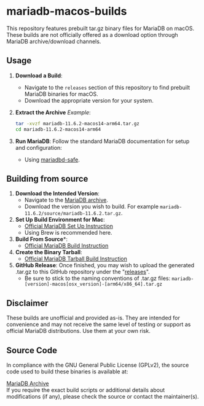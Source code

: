 # mariadb-macos-builds

This repository features prebuilt tar.gz binary files for MariaDB on macOS. These builds are not officially offered as a download option through MariaDB archive/download channels.

## Usage
1. **Download a Build**:
   - Navigate to the `releases` section of this repository to find prebuilt MariaDB binaries for macOS.
   - Download the appropriate version for your system.

2. **Extract the Archive** _Example_:
   ```bash
   tar -xvzf mariadb-11.6.2-macos14-arm64.tar.gz
   cd mariadb-11.6.2-macos14-arm64

3. **Run MariaDB**:
   Follow the standard MariaDB documentation for setup and configuration:  
   - Using [mariadbd-safe](https://mariadb.com/kb/en/mariadbd-safe/).

## Building from source
1. **Download the Intended Version**:
   - Navigate to the [MariaDB archive](https://archive.mariadb.org/).
   - Download the version you wish to build. For example `mariadb-11.6.2/source/mariadb-11.6.2.tar.gz`.
2. **Set Up Build Environment for Mac**:
   - [Official MariaDB Set Up Instruction](https://mariadb.com/kb/en/Build_Environment_Setup_for_Mac/)
   - Using Brew is recommended here.
3. **Build From Source***:
   - [Official MariaDB Build Instruction](https://mariadb.com/kb/en/generic-build-instructions/)
4. **Create the Binary Tarball**:
   - [Official MariaDB Tarball Build Instruction](https://mariadb.com/kb/en/creating-the-mariadb-binary-tarball/)
5. **GitHub Release**:
   Once finished, you may wish to upload the generated .tar.gz to this GitHub repository under the "[releases](https://github.com/musa11971/mariadb-macos-builds)".
   - Be sure to stick to the naming conventions of .tar.gz files: `mariadb-[version]-macos[osx_version]-[arm64/x86_64].tar.gz`

## Disclaimer
These builds are unofficial and provided as-is. They are intended for convenience and may not receive the same level of testing or support as official MariaDB distributions. Use them at your own risk.

## Source Code
In compliance with the GNU General Public License (GPLv2), the source code used to build these binaries is available at:  

[MariaDB Archive](https://archive.mariadb.org/)  
If you require the exact build scripts or additional details about modifications (if any), please check the source or contact the maintainer(s).